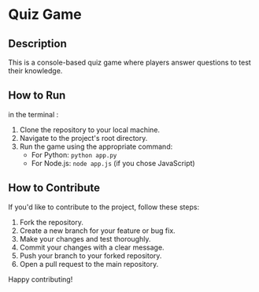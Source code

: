# Quiz Game

## Description
This is a console-based quiz game where players answer questions to test their knowledge.

## How to Run
in the terminal :
1. Clone the repository to your local machine.
2. Navigate to the project's root directory.
3. Run the game using the appropriate command:
   - For Python: `python app.py`
   - For Node.js: `node app.js` (if you chose JavaScript)

## How to Contribute
If you'd like to contribute to the project, follow these steps:
1. Fork the repository.
2. Create a new branch for your feature or bug fix.
3. Make your changes and test thoroughly.
4. Commit your changes with a clear message.
5. Push your branch to your forked repository.
6. Open a pull request to the main repository.

Happy contributing!

